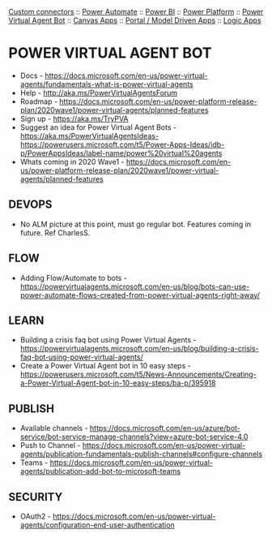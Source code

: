 
[Custom connectors](custom-connectors.md) :: [Power Automate](power-automate.md) :: [Power BI](power-bi.md) :: [Power Platform](power-platform.md) :: [Power Virtual Agent Bot](power-virtual-agent-bot.md) :: [Canvas Apps](powerapps-canvas.md) :: [Portal / Model Driven Apps](powerapps-portal.md) :: [Logic Apps](..\logicapps.md)

# POWER VIRTUAL AGENT BOT

* Docs - https://docs.microsoft.com/en-us/power-virtual-agents/fundamentals-what-is-power-virtual-agents
* Help - http://aka.ms/PowerVirtualAgentsForum 
* Roadmap - https://docs.microsoft.com/en-us/power-platform-release-plan/2020wave1/power-virtual-agents/planned-features
* Sign up - https://aka.ms/TryPVA
* Suggest an idea for Power Virtual Agent Bots - https://aka.ms/PowerVirtualAgentsIdeas- https://powerusers.microsoft.com/t5/Power-Apps-Ideas/idb-p/PowerAppsIdeas/label-name/power%20virtual%20agents
* Whats coming in 2020 Wave1 - https://docs.microsoft.com/en-us/power-platform-release-plan/2020wave1/power-virtual-agents/planned-features

## DEVOPS

* No ALM picture at this point, must go regular bot.  Features coming in future.  Ref CharlesS.

## FLOW

* Adding Flow/Automate to bots - https://powervirtualagents.microsoft.com/en-us/blog/bots-can-use-power-automate-flows-created-from-power-virtual-agents-right-away/

## LEARN

* Building a crisis faq bot using Power Virtual Agents - https://powervirtualagents.microsoft.com/en-us/blog/building-a-crisis-faq-bot-using-power-virtual-agents/
* Create a Power Virtual Agent bot in 10 easy steps - https://powerusers.microsoft.com/t5/News-Announcements/Creating-a-Power-Virtual-Agent-bot-in-10-easy-steps/ba-p/395918

## PUBLISH

* Available channels - https://docs.microsoft.com/en-us/azure/bot-service/bot-service-manage-channels?view=azure-bot-service-4.0
* Push to Channel - https://docs.microsoft.com/en-us/power-virtual-agents/publication-fundamentals-publish-channels#configure-channels
* Teams - https://docs.microsoft.com/en-us/power-virtual-agents/publication-add-bot-to-microsoft-teams

## SECURITY

* OAuth2 -  https://docs.microsoft.com/en-us/power-virtual-agents/configuration-end-user-authentication



